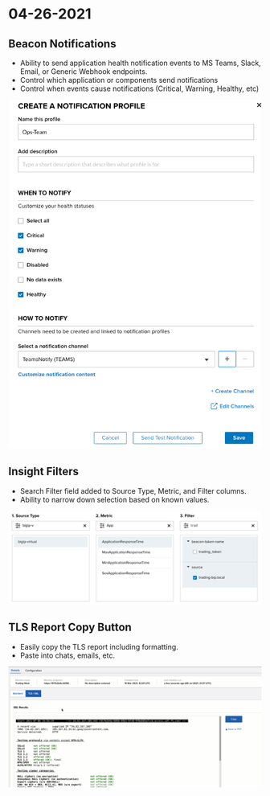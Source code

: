 # 04-26-2021

## Beacon Notifications

- Ability to send application health notification events to MS Teams, Slack, Email, or Generic Webhook endpoints.
- Control which application or components send notifications
- Control when events cause notifications (Critical, Warning, Healthy, etc)

![Nav Updates](./media/profileCreate.png)

## Insight Filters

- Search Filter field added to Source Type, Metric, and Filter columns.
- Ability to narrow down selection based on known values.

![Nav Updates](./media/insightFilter.png)

## TLS Report Copy Button

- Easily copy the TLS report including formatting.
- Paste into chats, emails, etc.


![Nav Updates](./media/copyTLS.gif)